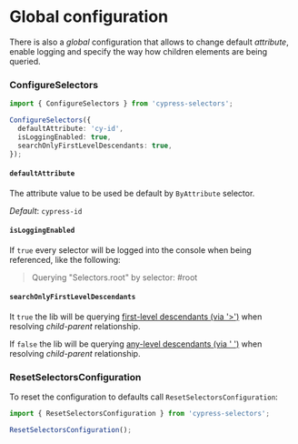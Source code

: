 # Global configuration

There is also a _global_ configuration that allows to change default _attribute_, enable logging and specify the way how children elements are being queried.

### ConfigureSelectors

```typescript
import { ConfigureSelectors } from 'cypress-selectors';

ConfigureSelectors({
  defaultAttribute: 'cy-id',
  isLoggingEnabled: true,
  searchOnlyFirstLevelDescendants: true,
});
```

#### `defaultAttribute`

The attribute value to be used be default by `ByAttribute` selector.

_Default_: `cypress-id`

#### `isLoggingEnabled`

If `true` every selector will be logged into the console when being referenced, like the following:

> Querying "Selectors.root" by selector: #root

#### `searchOnlyFirstLevelDescendants`

It `true` the lib will be querying [first-level descendants (via '>')](https://api.jquery.com/child-selector/) when resolving _child-parent_ relationship.

If `false` the lib will be querying [any-level descendants (via ' ')](https://api.jquery.com/descendant-selector/) when resolving _child-parent_ relationship.

### ResetSelectorsConfiguration

To reset the configuration to defaults call `ResetSelectorsConfiguration`:

```typescript
import { ResetSelectorsConfiguration } from 'cypress-selectors';

ResetSelectorsConfiguration();
```
